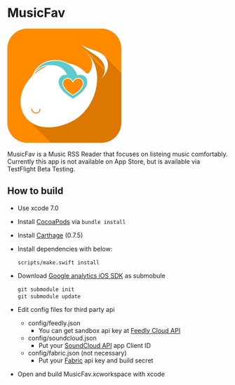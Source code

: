 # MusicFav

<img height="260" src="icon.png">

MusicFav is a Music RSS Reader that focuses on listeing music comfortably.
Currently this app is not available on App Store,
but is available via TestFlight Beta Testing.


## How to build

- Use xcode 7.0
- Install [CocoaPods][] via `bundle install`
- Install [Carthage][] (0.7.5)
- Install dependencies with below:

  ```shell
  scripts/make.swift install
  ```
- Download [Google analytics iOS SDK][] as submobule

  ```shell
  git submodule init
  git submodule update
  ```
- Edit config files for third party api
    - config/feedly.json
      - You can get sandbox api key at [Feedly Cloud API][]
    - config/soundcloud.json
      - Put your [SoundCloud API][] app Client ID
    - config/fabric.json (not necessary)
      - Put your [Fabric][] api key and build secret
- Open and build MusicFav.xcworkspace with xcode

[Carthage]:                 https://github.com/Carthage/Carthage
[CocoaPods]:                https://cocoapods.org/
[Feedly Cloud API]:         https://developer.feedly.com/
[SoundCloud API]:           https://developers.soundcloud.com/
[Fabric]:                   https://get.fabric.io/
[TestFlight Beta Testing]:  http://musicfav.github.io//flight/
[Google analytics iOS SDK]: https://developers.google.com/analytics/devguides/collection/ios/resources
